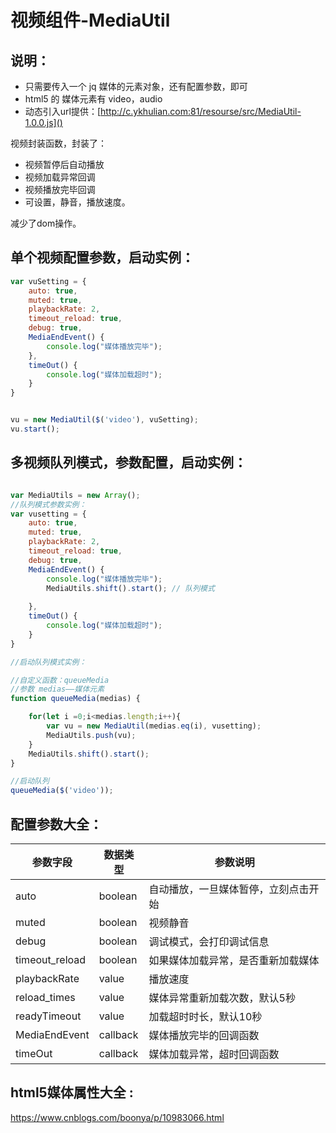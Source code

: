# 视频组件-MediaUtil

## 说明：
- 只需要传入一个 jq 媒体的元素对象，还有配置参数，即可
- html5 的 媒体元素有 video，audio
- 动态引入url提供：[http://c.ykhulian.com:81/resourse/src/MediaUtil-1.0.0.js]()

视频封装函数，封装了：
- 视频暂停后自动播放
- 视频加载异常回调
- 视频播放完毕回调
- 可设置，静音，播放速度。   

减少了dom操作。

## 单个视频配置参数，启动实例：
```javascript
var vuSetting = {
    auto: true,
    muted: true,
    playbackRate: 2,
    timeout_reload: true,
    debug: true,
    MediaEndEvent() {
        console.log("媒体播放完毕");
    },
    timeOut() {
        console.log("媒体加载超时");
    }
}


vu = new MediaUtil($('video'), vuSetting);
vu.start();
```


## 多视频队列模式，参数配置，启动实例：

```javascript

var MediaUtils = new Array();
//队列模式参数实例：
var vusetting = {
    auto: true,
    muted: true,
    playbackRate: 2,
    timeout_reload: true,
    debug: true,
    MediaEndEvent() {
        console.log("媒体播放完毕");
        MediaUtils.shift().start(); // 队列模式
        
    },
    timeOut() {
        console.log("媒体加载超时");
    }
}

//启动队列模式实例：

//自定义函数：queueMedia
//参数 medias——媒体元素
function queueMedia(medias) {

    for(let i =0;i<medias.length;i++){
        var vu = new MediaUtil(medias.eq(i), vusetting);
        MediaUtils.push(vu);
    }
    MediaUtils.shift().start();
}

//启动队列
queueMedia($('video'));

```

## 配置参数大全：
|  参数字段   | 数据类型  |参数说明|
|  ----  | ----  |---|
| auto  | boolean |自动播放，一旦媒体暂停，立刻点击开始|
| muted  | boolean |视频静音|
| debug  | boolean |调试模式，会打印调试信息|
| timeout_reload  | boolean |如果媒体加载异常，是否重新加载媒体|
| playbackRate  | value |播放速度|
| reload_times  | value |媒体异常重新加载次数，默认5秒|
| readyTimeout  | value |加载超时时长，默认10秒|
| MediaEndEvent  | callback |媒体播放完毕的回调函数|
| timeOut  | callback |媒体加载异常，超时回调函数|

## html5媒体属性大全 : 
 https://www.cnblogs.com/boonya/p/10983066.html


